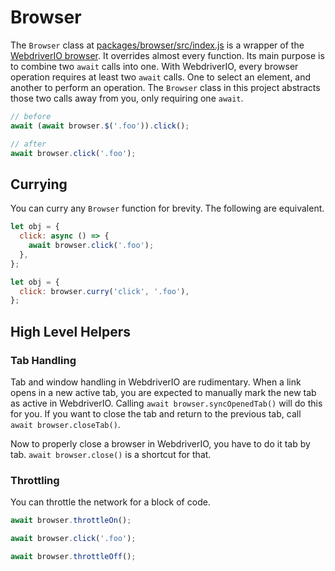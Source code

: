 # Browser

The `Browser` class at [packages/browser/src/index.js](../packages/browser/src/index.js) is a wrapper of the [WebdriverIO browser](https://webdriver.io/docs/api/webdriver.html). It overrides almost every function. Its main purpose is to combine two `await` calls into one. With WebdriverIO, every browser operation requires at least two `await` calls. One to select an element, and another to perform an operation. The `Browser` class in this project abstracts those two calls away from you, only requiring one `await`.

```js
// before
await (await browser.$('.foo')).click();

// after
await browser.click('.foo');
```

## Currying

You can curry any `Browser` function for brevity. The following are equivalent.

```js
let obj = {
  click: async () => {
    await browser.click('.foo');
  },
};
```

```js
let obj = {
  click: browser.curry('click', '.foo'),
};
```

## High Level Helpers

### Tab Handling

Tab and window handling in WebdriverIO are rudimentary. When a link opens in a new active tab, you are expected to manually mark the new tab as active in WebdriverIO. Calling `await browser.syncOpenedTab()` will do this for you. If you want to close the tab and return to the previous tab, call `await browser.closeTab()`.

Now to properly close a browser in WebdriverIO, you have to do it tab by tab. `await browser.close()` is a shortcut for that.

### Throttling

You can throttle the network for a block of code.

```js
await browser.throttleOn();

await browser.click('.foo');

await browser.throttleOff();
```
